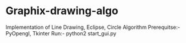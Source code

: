 # Graphix-drawing-algo
Implementation of Line Drawing, Eclipse, Circle Algorithm
Prerequitse:- PyOpengl, Tkinter
Run:- python2 start_gui.py
